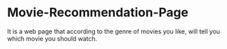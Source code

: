 # Movie-Recommendation-Page
It is a web page that according to the genre of movies you like, will tell you which movie you should watch.    
